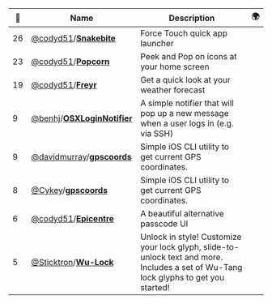 |:star2: | Name | Description | 🌍|
|---|---|---|---|
|26|[@codyd51](https://github.com/codyd51)/[**Snakebite**](https://github.com/codyd51/Snakebite)|Force Touch quick app launcher||
|23|[@codyd51](https://github.com/codyd51)/[**Popcorn**](https://github.com/codyd51/Popcorn)|Peek and Pop on icons at your home screen||
|19|[@codyd51](https://github.com/codyd51)/[**Freyr**](https://github.com/codyd51/Freyr)|Get a quick look at your weather forecast||
|9|[@benhj](https://github.com/benhj)/[**OSXLoginNotifier**](https://github.com/benhj/OSXLoginNotifier)|A simple notifier that will pop up a new message when a user logs in (e.g. via SSH)||
|9|[@davidmurray](https://github.com/davidmurray)/[**gpscoords**](https://github.com/davidmurray/gpscoords)|Simple iOS CLI utility to get current GPS coordinates.||
|8|[@Cykey](https://github.com/Cykey)/[**gpscoords**](https://github.com/Cykey/gpscoords)|Simple iOS CLI utility to get current GPS coordinates.||
|6|[@codyd51](https://github.com/codyd51)/[**Epicentre**](https://github.com/codyd51/Epicentre)|A beautiful alternative passcode UI||
|5|[@Sticktron](https://github.com/Sticktron)/[**Wu-Lock**](https://github.com/Sticktron/Wu-Lock)|Unlock in style! Customize your lock glyph, slide-to-unlock text and more. Includes a set of Wu-Tang lock glyphs to get you started!||

